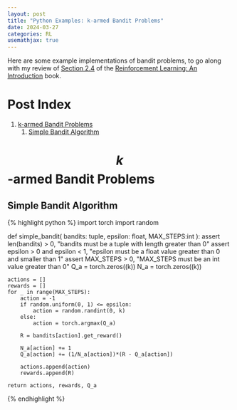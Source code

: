 ```yaml
---
layout: post
title: "Python Examples: k-armed Bandit Problems"
date: 2024-03-27
categories: RL
usemathjax: true
---
```

Here are some example implementations of bandit problems, to go along with my review of <a href="https://acfpeacekeeper.github.io/github-pages/rl/ml/dl/2024/03/28/Notes-on-RL-an-Introduction.html#section-24-incremental-implementation" onerror="this.href='http://localhost:4000/rl/ml/dl/2024/03/28/Notes-on-RL-an-Introduction.html#section-24-incremental-implementation'">Section 2.4</a> of the <a href="http://acfpeacekeeper.github.io/github-pages/docs/literature/books/RLbook2020.pdf" onerror="this.href='http://localhost:4000/docs/literature/books/RLbook2020.pdf'">Reinforcement Learning: An Introduction</a> book.

# Post Index
1. [k-armed Bandit Problems](#armed-bandit-problems)
    1. [Simple Bandit Algorithm](#simple-bandit-algorithm)

# $$k$$-armed Bandit Problems
## Simple Bandit Algorithm
{% highlight python %}
import torch
import random

def simple_bandit(
    bandits: tuple,
    epsilon: float,
    MAX_STEPS:int
):
    assert len(bandits) > 0, "bandits must be a tuple with length greater than 0"
    assert epsilon > 0 and epsilon < 1, "epsilon must be a float value greater than 0 and smaller than 1"
    assert MAX_STEPS > 0, "MAX_STEPS must be an int value greater than 0"
    Q_a = torch.zeros((k))
    N_a = torch.zeros((k))

    actions = []
    rewards = []
    for _ in range(MAX_STEPS):
        action = -1
        if random.uniform(0, 1) <= epsilon:
            action = random.randint(0, k)
        else:
            action = torch.argmax(Q_a)

        R = bandits[action].get_reward()

        N_a[action] += 1
        Q_a[action] += (1/N_a[action])*(R - Q_a[action]) 

        actions.append(action)
        rewards.append(R)

    return actions, rewards, Q_a
        
        

        

{% endhighlight %}